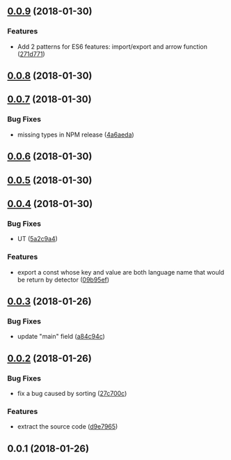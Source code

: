 <a name="0.0.9"></a>
## [0.0.9](https://github.com/ulivz/program-language-detector/compare/v0.0.8...v0.0.9) (2018-01-30)


### Features

* Add 2 patterns for ES6 features: import/export and arrow function ([271d771](https://github.com/ulivz/program-language-detector/commit/271d771))



<a name="0.0.8"></a>
## [0.0.8](https://github.com/ulivz/program-language-detector/compare/v0.0.7...v0.0.8) (2018-01-30)



<a name="0.0.7"></a>
## [0.0.7](https://github.com/ulivz/program-language-detector/compare/v0.0.6...v0.0.7) (2018-01-30)


### Bug Fixes

* missing types in NPM release ([4a6aeda](https://github.com/ulivz/program-language-detector/commit/4a6aeda))



<a name="0.0.6"></a>
## [0.0.6](https://github.com/ulivz/program-language-detector/compare/v0.0.5...v0.0.6) (2018-01-30)



<a name="0.0.5"></a>
## [0.0.5](https://github.com/ULIVZ/program-language-detector/compare/v0.0.4...v0.0.5) (2018-01-30)



<a name="0.0.4"></a>
## [0.0.4](https://github.com/ULIVZ/program-language-detector/compare/v0.0.3...v0.0.4) (2018-01-30)


### Bug Fixes

* UT ([5a2c9a4](https://github.com/ULIVZ/program-language-detector/commit/5a2c9a4))


### Features

* export a const whose key and value are both language name that would be return by detector ([09b95ef](https://github.com/ULIVZ/program-language-detector/commit/09b95ef))



<a name="0.0.3"></a>
## [0.0.3](https://github.com/ULIVZ/program-language-detector/compare/v0.0.2...v0.0.3) (2018-01-26)


### Bug Fixes

* update "main" field ([a84c94c](https://github.com/ULIVZ/program-language-detector/commit/a84c94c))



<a name="0.0.2"></a>
## [0.0.2](https://github.com/ULIVZ/program-language-detector/compare/v0.0.1...v0.0.2) (2018-01-26)


### Bug Fixes

* fix a bug caused by sorting ([27c700c](https://github.com/ULIVZ/program-language-detector/commit/27c700c))


### Features

* extract the source code ([d9e7965](https://github.com/ULIVZ/program-language-detector/commit/d9e7965))



<a name="0.0.1"></a>
## 0.0.1 (2018-01-26)



